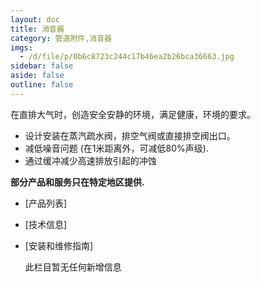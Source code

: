 ```yaml
---
layout: doc
title: 消音器
category: 管道附件,消音器
imgs:
  - /d/file/p/0b6c8723c244c17b46ea2b26bca36663.jpg
sidebar: false
aside: false
outline: false
---
```


在直排大气时，创造安全安静的环境，满足健康，环境的要求。

- 设计安装在蒸汽疏水阀，排空气阀或直接排空阀出口。
- 减低噪音问题 (在1米距离外，可减低80%声级).
- 通过缓冲减少高速排放引起的冲蚀

**部分产品和服务只在特定地区提供.**

- [产品列表]
- [技术信息]
- [安装和维修指南]

  此栏目暂无任何新增信息

